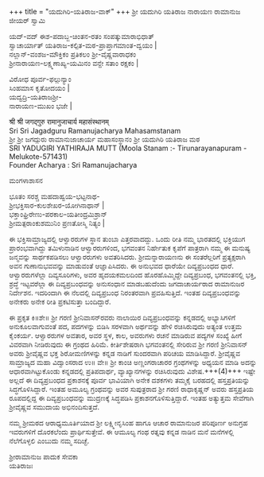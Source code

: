 +++
title = "ಯದುಗಿರಿ-ಯತಿರಾಜ-ವಾಕ್"
+++
ಶ್ರೀ ಯದುಗಿರಿ ಯತಿರಾಜ ನಾರಾಯಣ ರಾಮಾನುಜ ಜೀಯರ್‌ ಸ್ವಾಮಿ  

ಯದ್-ವದ್ ಈಶ-ಪದಾಬ್ಜ-ಚಿಂತನ-ರತಂ ಸಂಪತ್ಕುಮಾರಾಭಿಧಾತ್‌  
ಸ್ವಾಚಾರ್ಯಾತ್ ಯತಿರಾಜ-ಕಲ್ಪಿತ-ಮಠ-ಪ್ರಾಪ್ತಾಗಮಾಂತ-ದ್ವಯಂ |  
ನಲ್ಲಾನ್-ವಂಶಜ-ಮೌಕ್ತಿಕಂ ಪ್ರತಿಕಲಂ ಶ್ರೀ-ವೈಷ್ಣವಾರಾಧಕಂ  
ಶ್ರೀನಾರಾಯಣ-ಲಕ್ಷ್ಮಣಾಖ್ಯ-ಯಮಿನಂ ವನ್ದೇ ಸತಾಂ ರಕ್ಷಕಂ |  

ವಿರೋಧ ಪೂರ್ವ-ಫಲ್ಗುನ್ಯಾಂ  
ಸಿಂಹಮಾಸ ಕೃತೋದಯಂ |  
ಯದ್ವದ್ರಿ-ಯತಿರಾಜಶ್ರೀ-  
ನಾರಾಯಣ-ಮುಖಂ ಭಜೇ |


श्री श्री जगद्गुरु रामानुजाचार्य महासंस्थानम्  
Sri Sri Jagadguru Ramanujacharya Mahasamstanam  
ಶ್ರೀ ಶ್ರೀ ಜಗದ್ಗುರು ರಾಮಾನುಜಾಚಾರ್ಯ ಮಹಾಸಂಸ್ಥಾನಂ ಶ್ರೀ ಯದುಗಿರಿ ಯತಿರಾಜ ಮಠ  
SRI YADUGIRI YATHIRAJA MUTT (Moola Stanam :- Tirunarayanapuram - Melukote-571431)  
Founder Acharya : Sri Ramanujacharya

ಮಂಗಳಾಶಾಸನ

ಭೂತಂ ಸರಶ್ಚ ಮಹದಾಹ್ವಯ-ಭಟ್ಟನಾಥ-  
ಶ್ರೀಭಕ್ತಿಸಾರ-ಕುಲಶೇಖರ-ಯೋಗಿನಾಥಾನ್ |  
ಭಕ್ತಾಂಘ್ರಿರೇಣು-ಪರಕಾಲ-ಯತೀಂದ್ರಮಿಶ್ರಾನ್  
ಶ್ರೀಮತ್ಪರಾಂಕುಶಮುನಿಂ ಪ್ರಣತೋಸ್ಮಿ ನಿತ್ಯಂ |

ಈ ಭಕ್ತಿಸಾಮ್ರಾಜ್ಯದಲ್ಲಿ ಆಳ್ವಾರರುಗಳ ಸ್ಥಾನ ತುಂಬಾ ಎತ್ತರವಾದದ್ದು. ಒಂದು ರೀತಿ ನಮ್ಮ ಭಾರತದಲ್ಲಿ ಭಕ್ತಿಯುಗ ಪ್ರಾರಂಭವಾಗಿದ್ದು ತಮಿಳುನಾಡಿನ ಆಳ್ವಾರರುಗಳಿಂದ, ಭಗವಂತನ ನಿರ್ಹೇತುಕ ಕೃಪೆಗೆ ಪಾತ್ರರಾಗಿ ನಮ್ಮ ಈ ಮನುಷ್ಯ ಜನ್ಮವನ್ನು ಸಾರ್ಥಕಪಡಿಸಲು ಆಳ್ವಾರರುಗಳು ಅವತರಿಸಿದರು. ಶ್ರೀಮನ್ನಾರಾಯಣನು ಈ ಸಂತರೆಲ್ಲರಿಗೆ ಪ್ರತ್ಯಕ್ಷರಾಗಿ ಅವನ ಗುಣಾನುಭವವನ್ನು ಮಾಡುವಂತೆ ಆಜ್ಞಾಪಿಸಿದರು. ಈ ಅನುಭವದ ಧಾರೆಯೇ ದಿವ್ಯಪ್ರಬಂಧದ ಧಾರೆ. ಆಳ್ವಾರರುಗಳೆಲ್ಲಾ ದಿವ್ಯಸೂರಿಗಳು, ಅವರ ಹೃದಯಕಮಲದಿಂದ ಹೊರಹೊಮ್ಮಿದ್ದೇ ದಿವ್ಯಪ್ರಬಂಧ, ಭಗವಂತನಲ್ಲಿ ಭಕ್ತಿ, ಶ್ರದ್ಧೆ ಇಟ್ಟವರೆಲ್ಲಾ ಈ ದಿವ್ಯಪ್ರಬಂಧವನ್ನು ಅನುಸಂಧಾನ ಮಾಡಬಹುದೆಂದು ಜಗದಾಚಾರ್ಯರಾದ ರಾಮಾನುಜರ ನಿರ್ದೇಶನ. ಇದರಿಂದಾಗಿ ಈ ನೆಲದಲ್ಲಿ ದಿವ್ಯಪ್ರಬಂಧ ನಿರಂತರವಾಗಿ ಪ್ರವಹಿಸುತ್ತಿದೆ. ಇಂತಹ ದಿವ್ಯಪ್ರಬಂಧವನ್ನು ಅನೇಕರು ಅನೇಕ ರೀತಿ ಪ್ರಕಟಿಸುತ್ತಾ ಬಂದಿದ್ದಾರೆ.

ಈ ಪ್ರಕೃತ ಕಿ॥ಶೇ॥ ಶ್ರೀ ಗರಣಿ ಶ್ರೀನಿವಾಸನ್‌ರವರು ನಾಲಾಯಿರ ದಿವ್ಯಪ್ರಬಂಧವನ್ನು ಕನ್ನಡದಲ್ಲಿ ಅಭ್ಯಾಸಿಗಳಿಗೆ ಅನುಕೂಲವಾಗುವಂತೆ ಪದ, ಪದಗಳನ್ನು ಬಿಡಿಸಿ ಸರಳವಾಗಿ ಅರ್ಥವನ್ನು ಹೇಳಿ ರಚಿಸಿರುವುದು ಅತ್ಯಂತ ಉತ್ತಮ ಕೈಂಕರ್ಯ. ಆಳ್ವಾರರುಗಳ ಅವತಾರ, ಅವರ ಸ್ಥಳ, ಕಾಲ, ಅವರುಗಳು ರಚನೆ ಮಾಡಿರುವ ಪದ್ಯಗಳ ಸಂಖ್ಯೆ ಹೀಗೆ ವಿವರವಾಗಿ ನೀಡಿರುವುದು ಈ ಗ್ರಂಥದ ಹಿರಿಮೆ. ಕೀರ್ತಿಶೇಷರಾಗಿ ಭಗವಂತನಲ್ಲಿ ಸೇರಿರುವ ಶ್ರೀ ಗರಣಿ ಶ್ರೀನಿವಾಸನ್ ಅವರು ಶ್ರೀವೈಷ್ಣವ ಭಕ್ತ ಶಿರೋಮಣಿಗಳನ್ನು ಕನ್ನಡ ನಾಡಿಗೆ ಸುಂದರವಾಗಿ ಪರಿಚಯ ಮಾಡಿಸಿದ್ದಾರೆ. ಶ್ರೀವೈಷ್ಣವ ಸಾಮ್ರಾಜ್ಯದ ಮಹಾ ವಿದ್ವಾಂಸರಾದ ಉ॥ ವೇ॥ ಶ್ರೀ ಕಾಂಚಿ ಅಣ್ಣಂಗರಾಚಾರರ ಗ್ರಂಥಗಳನ್ನು ಅಧ್ಯಯನ ಮಾಡಿ ಅದನ್ನು ಆಧಾರವಾಗಿಟ್ಟುಕೊಂಡು ಕನ್ನಡದಲ್ಲಿ ಪ್ರತಿಪದಾರ್ಥ, ವ್ಯಾಖ್ಯಾನಗಳನ್ನು ರಚಿಸಿರುವುದು ವಿಶೇಷ.+++(4)+++ ಇಷ್ಟೇ ಅಲ್ಲದೆ ಈ ದಿವ್ಯಪ್ರಬಂಧದ ಪ್ರಕಾಶನಕ್ಕೆ ಪೂರ್ವ ಭಾವಿಯಾಗಿ ಅನೇಕ ದಶಕಗಳು ತಮ್ಮಕೈ ಬರಹದಲ್ಲಿ ಹಸ್ತಪ್ರತಿಯನ್ನು ಸಿದ್ಧಗೊಳಿಸಿದ್ದಾರೆ. ಇಂತಹ ಅಮೂಲ್ಯ ಗ್ರಂಥವನ್ನು ಅವರ ಸುಪುತ್ರರಾದ ಶ್ರೀ ಗರಣಿ ರಾಧಾಕೃಷ್ಣನ್ ಅವರು ಹಸ್ತಪ್ರತಿಯ ರೂಪದಲ್ಲಿದ್ದ ಈ ದಿವ್ಯಪ್ರಬಂಧವನ್ನು ಮುದ್ರಣಕ್ಕೆ ಸಿದ್ಧಪಡಿಸಿ ಪ್ರಕಾಶನಗೊಳಿಸುತ್ತಿದ್ದಾರೆ. ಇಂತಹ ಅತ್ಯುತ್ತಮ ಸೇವೆಗಾಗಿ ಶ್ರೀವೈಷ್ಣವ ಸಮುದಾಯ ಅಭಿನಂದಿಸುತ್ತದೆ.

ನಮ್ಮ ಶ್ರೀಮಠದ ಆರಾಧ್ಯಮೂರ್ತಿಯಾದ ಶ್ರೀ ಲಕ್ಷ್ಮೀನೃಸಿಂಹ ಹಾಗೂ ಆಚಾರ ರಾಮಾನುಜರ ಪರಿಪೂರ್ಣ ಅನುಗ್ರಹ ಇವರುಗಳಿಗೆ ದೊರಕಲೆಂದು ಪ್ರಾರ್ಥಿಸುತ್ತೇವೆ. ಈ ಆಮೂಲ್ಯ ಗಂಥ ರತ್ನವು ಕನ್ನಡ ನಾಡಿನ ಮನೆ ಮನೆಗಳಲ್ಲಿ ನೆಲೆಗೊಳ್ಳಲಿ ಎಂಬುದು ನಮ್ಮ ಸದಿಚ್ಛೆ.

ಶ್ರೀರಾಮಾನುಜ ಪಾದುಕ ಸೇವಕಾ  
ಯತಿರಾಜಃ
